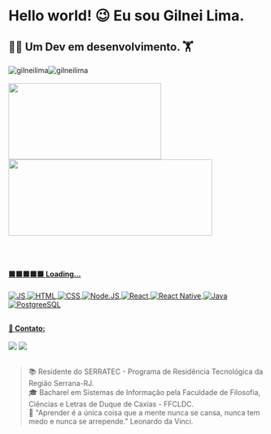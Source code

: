 # Hello world! 😉 Eu sou Gilnei Lima.
## 🧗‍♂️ Um Dev em desenvolvimento. 🏋️

<div style="display: flex">
  <img src = "https://komarev.com/ghpvc/?username=gilneilima&label=Profile%20views&color=gray" alt="gilneilima"  style="float:right, margin-right:10px"/>
  <img src="https://img.shields.io/github/followers/gilneilima?label=Follow&color=gray" alt="gilneilima" style="float:left" />
</div>
</br>

<div>
  <a href="https://github.com/gilneilima">
  <img height="150em" width="300em" src="https://github-readme-stats.vercel.app/api?username=gilneilima&show_icons=true&theme=chartreuse-dark&include_all_commits=true&count_private=true"/>
  <img height="150em" width="400em" src="https://github-readme-stats.vercel.app/api/top-langs/?username=gilneilima&layout=compact&langs_count=7&theme=chartreuse-dark"/>
</div>

##
  
<div style="display: inline_block"><br>
  
  #### 🟩🟩🟩🟩🟩 Loading...  
  
  <img align="center" alt="JS" src="https://img.shields.io/badge/JavaScript-F7DF1E?style=for-the-badge&logo=javascript&logoColor=black">    
  <img align="center" alt="HTML" src="https://img.shields.io/badge/HTML-239120?style=for-the-badge&logo=html5&logoColor=white">
  <img align="center" alt="CSS" src="https://img.shields.io/badge/CSS-239120?&style=for-the-badge&logo=css3&logoColor=white">
  <img align="center" alt="Node.JS" src="https://img.shields.io/badge/Node.js-43853D?style=for-the-badge&logo=node.js&logoColor=white">
  <img align="center" alt="React" src="https://img.shields.io/badge/React-20232A?style=for-the-badge&logo=react&logoColor=61DAFB">
  <img align="center" alt="React Native" src="https://img.shields.io/badge/React_Native-20232A?style=for-the-badge&logo=react&logoColor=61DAFB">
  <img align="center" alt="Java" src="https://img.shields.io/badge/Java-ED8B00?style=for-the-badge&logo=java&logoColor=white">
  <img align="center" alt="PostgreeSQL" src="https://img.shields.io/badge/PostgreSQL-316192?style=for-the-badge&logo=postgresql&logoColor=white">
  
</div>

##
  
<div>
  
#### 🤙 Contato:
  
  <a href="https://www.linkedin.com/in/gilnei-lima-64468a104" target="_blank"><img src="https://img.shields.io/badge/LinkedIn-0077B5?style=for-the-badge&logo=linkedin&logoColor=white" target="_blank"></a>
  <a href = "mailto:gilneilima.rj@gmail.com"><img src="https://img.shields.io/badge/Gmail-D14836?style=for-the-badge&logo=gmail&logoColor=white" target="_blank"></a>
</div>
  
##

> 📚 Residente do SERRATEC - Programa de Residência Tecnológica da Região Serrana-RJ.<br>
> 🎓 Bacharel em Sistemas de Informação pela Faculdade de Filosofia, Ciências e Letras de Duque de Caxias - FFCLDC.<br>
> 🧠 "Aprender é a única coisa que a mente nunca se cansa, nunca tem medo e nunca se arrepende." Leonardo da Vinci.<br>
